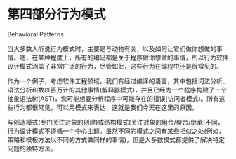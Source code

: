 # 第四部分行为模式

Behavioral Patterns

当大多数人听说行为模式时，主要是与动物有关，以及如何让它们做你想做的事情。嗯，在某种程度上，所有的编码都是关于程序做你想做的事情，所以行为软件设计模式涵盖了非常广泛的行为，尽管如此，这些行为在编程中还是很常见的。

作为一个例子，考虑软件工程领域。我们有经过编译的语言，其中包括词法分析、语法分析和数以百万计的其他事情(解释器模式)，并且已经为一个程序构建了一个抽象语法树(AST)，您可能想要分析程序中可能存在的错误(访问者模式)。所有这些行为都很常见，可以用模式来表达，这就是我们今天在这里的原因。

与创造模式(专门关注对象的创建)或结构模式(关注对象的组合/聚合/继承)不同，行为设计模式不遵循一个中心主题。虽然不同的模式之间有某些相似之处(例如，策略和模板方法以不同的方式做同样的事情)，但是大多数模式都提供了解决特定问题的独特方法。